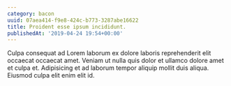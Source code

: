```yaml
---
category: bacon
uuid: 07aea414-f9e8-424c-b773-3287abe16622
title: Proident esse ipsum incididunt.
publishedAt: '2019-04-24 19:54+00:00'
---
```


Culpa consequat ad Lorem laborum ex dolore laboris reprehenderit elit occaecat occaecat amet. Veniam ut nulla quis dolor et ullamco dolore amet et culpa et. Adipisicing et ad laborum tempor aliquip mollit duis aliqua. Eiusmod culpa elit enim elit id.